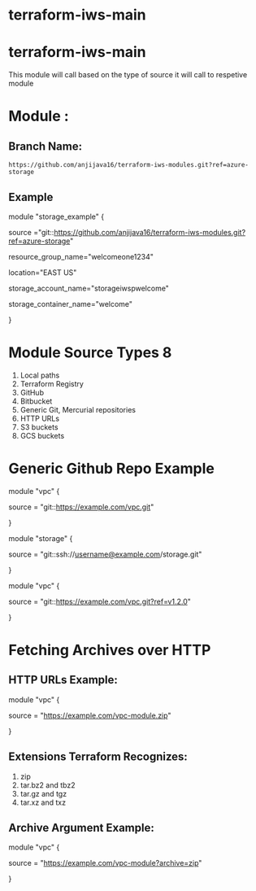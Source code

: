 # terraform-iws-main
# terraform-iws-main
This module will call based on the type of source it will call to respetive module

# Module :

## Branch Name:
    https://github.com/anjijava16/terraform-iws-modules.git?ref=azure-storage

## Example 

module "storage_example" {

source ="git::https://github.com/anjijava16/terraform-iws-modules.git?ref=azure-storage"

resource_group_name="welcomeone1234"

location="EAST US"

storage_account_name="storageiwspwelcome"

storage_container_name="welcome"

}

# Module Source Types 8
1. Local paths
2. Terraform Registry
3. GitHub
4. Bitbucket
5. Generic Git, Mercurial repositories
6. HTTP URLs
8. S3 buckets
9. GCS buckets

# Generic Github Repo Example

module "vpc" {
 
 source = "git::https://example.com/vpc.git"

}

module "storage" {

source = "git::ssh://username@example.com/storage.git"

}

module "vpc" {

source = "git::https://example.com/vpc.git?ref=v1.2.0"

}

# Fetching Archives over HTTP

## HTTP URLs Example:

module "vpc" {

source = "https://example.com/vpc-module.zip"

}

## Extensions Terraform Recognizes:
1. zip
2. tar.bz2 and tbz2
3. tar.gz and tgz
4. tar.xz and txz

## Archive Argument Example:

module "vpc" {

source = "https://example.com/vpc-module?archive=zip"

}


